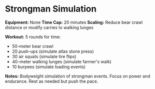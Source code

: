 # Strongman Simulation

**Equipment:** None
**Time Cap:** 20 minutes
**Scaling:** Reduce bear crawl distance or modify carries to walking lunges

**Workout:**
5 rounds for time:
- 50-meter bear crawl
- 20 push-ups (simulate atlas stone press)
- 30 air squats (simulate tire flips)
- 40-meter walking lunges (simulate farmer's walk)
- 10 burpees (simulate loading events)

**Notes:**
Bodyweight simulation of strongman events. Focus on power and endurance. Rest as needed but push the pace.